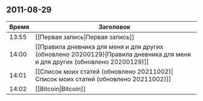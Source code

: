 ## 2011-08-29
| Время | Заголовок |
| --- | --- |
| 13:55 | [[Первая запись\|Первая запись]] |
| 14:00 | [[Правила дневника для меня и для других (обновлено 20200129)\|Правила дневника для меня и для других (обновлено 20200129)]] |
| 14:01 | [[Список моих статей (обновлено 20211002)\|Список моих статей (обновлено 20211002)]] |
| 14:02 | [[Bitcoin\|Bitcoin]] |
